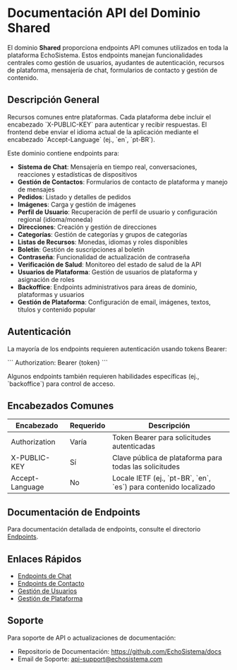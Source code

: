# Documentación API del Dominio Shared

El dominio **Shared** proporciona endpoints API comunes utilizados en toda la plataforma EchoSistema. Estos endpoints manejan funcionalidades centrales como gestión de usuarios, ayudantes de autenticación, recursos de plataforma, mensajería de chat, formularios de contacto y gestión de contenido.

## Descripción General

Recursos comunes entre plataformas. Cada plataforma debe incluir el encabezado \`X-PUBLIC-KEY\` para autenticar y recibir respuestas. El frontend debe enviar el idioma actual de la aplicación mediante el encabezado \`Accept-Language\` (ej., \`en\`, \`pt-BR\`).

Este dominio contiene endpoints para:

- **Sistema de Chat**: Mensajería en tiempo real, conversaciones, reacciones y estadísticas de dispositivos
- **Gestión de Contactos**: Formularios de contacto de plataforma y manejo de mensajes
- **Pedidos**: Listado y detalles de pedidos
- **Imágenes**: Carga y gestión de imágenes
- **Perfil de Usuario**: Recuperación de perfil de usuario y configuración regional (idioma/moneda)
- **Direcciones**: Creación y gestión de direcciones
- **Categorías**: Gestión de categorías y grupos de categorías
- **Listas de Recursos**: Monedas, idiomas y roles disponibles
- **Boletín**: Gestión de suscripciones al boletín
- **Contraseña**: Funcionalidad de actualización de contraseña
- **Verificación de Salud**: Monitoreo del estado de salud de la API
- **Usuarios de Plataforma**: Gestión de usuarios de plataforma y asignación de roles
- **Backoffice**: Endpoints administrativos para áreas de dominio, plataformas y usuarios
- **Gestión de Plataforma**: Configuración de email, imágenes, textos, títulos y contenido popular

## Autenticación

La mayoría de los endpoints requieren autenticación usando tokens Bearer:

\`\`\`
Authorization: Bearer {token}
\`\`\`

Algunos endpoints también requieren habilidades específicas (ej., \`backoffice\`) para control de acceso.

## Encabezados Comunes

| Encabezado      | Requerido | Descripción |
| --------------- | --------- | ----------- |
| Authorization   | Varía     | Token Bearer para solicitudes autenticadas |
| X-PUBLIC-KEY    | Sí        | Clave pública de plataforma para todas las solicitudes |
| Accept-Language | No        | Locale IETF (ej., \`pt-BR\`, \`en\`, \`es\`) para contenido localizado |

## Documentación de Endpoints

Para documentación detallada de endpoints, consulte el directorio [Endpoints](./Endpoints/README.md).

## Enlaces Rápidos

- [Endpoints de Chat](./Endpoints/README.md#endpoints-de-chat)
- [Endpoints de Contacto](./Endpoints/README.md#endpoints-de-contacto)
- [Gestión de Usuarios](./Endpoints/README.md#endpoints-de-usuario)
- [Gestión de Plataforma](./Endpoints/README.md#endpoints-de-gestión-de-plataforma)

## Soporte

Para soporte de API o actualizaciones de documentación:
- Repositorio de Documentación: https://github.com/EchoSistema/docs
- Email de Soporte: api-support@echosistema.com
